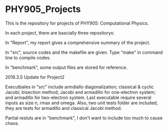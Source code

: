 # PHY905_Projects
This is the repository for projects of PHY905: Computational Physics.

In each project, there are bascially three repositorys:

In "Report", my report gives a comprehensive summary of the project.

In "src", source codes and the makefile are given. Type "make" in command line to compile codes.

In "benchmark", some output files are stored for reference.

2018.3.5 Update for Project2

Executbales in "src" include armdiallo diagonalization; classical & cyclic Jacobi; bisection method; Jacobi and armadillo for one-electron system; and armadillo for two-electron system. Last executable require several inputs as size n, rmax and omega. Also, two unit tests folder are included, they are tests for armadillo and classical Jacobi method.

Partial resluts are in "benchmark", I don't want to include too much to cause chaos.

